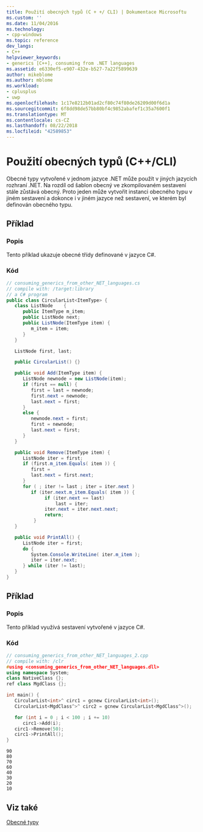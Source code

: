 ```yaml
---
title: Použití obecných typů (C + +/ CLI) | Dokumentace Microsoftu
ms.custom: ''
ms.date: 11/04/2016
ms.technology:
- cpp-windows
ms.topic: reference
dev_langs:
- C++
helpviewer_keywords:
- generics [C++], consuming from .NET languages
ms.assetid: e6330ef5-e907-432e-b527-7a22f5899639
author: mikeblome
ms.author: mblome
ms.workload:
- cplusplus
- uwp
ms.openlocfilehash: 1c17e8212b01ad2cf80c74f80de26209d00f6d1a
ms.sourcegitcommit: 6f8dd98de57bb80bf4c9852abafef1c35a7600f1
ms.translationtype: MT
ms.contentlocale: cs-CZ
ms.lasthandoff: 08/22/2018
ms.locfileid: "42589853"
---
```

# <a name="consuming-generics-ccli"></a>Použití obecných typů (C++/CLI)

Obecné typy vytvořené v jednom jazyce .NET může použít v jiných jazycích rozhraní .NET. Na rozdíl od šablon obecný ve zkompilovaném sestavení stále zůstává obecný. Proto jeden může vytvořit instanci obecného typu v jiném sestavení a dokonce i v jiném jazyce než sestavení, ve kterém byl definován obecného typu.

## <a name="example"></a>Příklad

### <a name="description"></a>Popis

Tento příklad ukazuje obecné třídy definované v jazyce C#.

### <a name="code"></a>Kód

```cs
// consuming_generics_from_other_NET_languages.cs
// compile with: /target:library
// a C# program
public class CircularList<ItemType> {
   class ListNode    {
      public ItemType m_item;
      public ListNode next;
      public ListNode(ItemType item) {
         m_item = item;
      }
   }

   ListNode first, last;

   public CircularList() {}

   public void Add(ItemType item) {
      ListNode newnode = new ListNode(item);
      if (first == null) {
         first = last = newnode;
         first.next = newnode;
         last.next = first;
      }
      else {
         newnode.next = first;
         first = newnode;
         last.next = first;
      }
   }

   public void Remove(ItemType item) {
      ListNode iter = first;
      if (first.m_item.Equals( item )) {
         first =
         last.next = first.next;
      }
      for ( ; iter != last ; iter = iter.next )  
         if (iter.next.m_item.Equals( item )) {
              if (iter.next == last)  
                  last = iter;
              iter.next = iter.next.next;
              return;
          }
   }

   public void PrintAll() {
      ListNode iter = first;
      do {
         System.Console.WriteLine( iter.m_item );
         iter = iter.next;
      } while (iter != last);
   }
}
```

## <a name="example"></a>Příklad

### <a name="description"></a>Popis

Tento příklad využívá sestavení vytvořené v jazyce C#.

### <a name="code"></a>Kód

```cpp
// consuming_generics_from_other_NET_languages_2.cpp
// compile with: /clr
#using <consuming_generics_from_other_NET_languages.dll>
using namespace System;
class NativeClass {};
ref class MgdClass {};

int main() {
   CircularList<int>^ circ1 = gcnew CircularList<int>();
   CircularList<MgdClass^>^ circ2 = gcnew CircularList<MgdClass^>();

   for (int i = 0 ; i < 100 ; i += 10)  
      circ1->Add(i);
   circ1->Remove(50);
   circ1->PrintAll();
}
```

```Output
90
80
70
60
40
30
20
10
```

## <a name="see-also"></a>Viz také

[Obecné typy](../windows/generics-cpp-component-extensions.md)